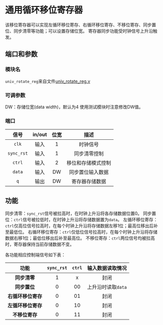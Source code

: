 # 通用循环移位寄存器

该移位寄存器可以实现左循环移位寄存、右循环移位寄存、不移位寄存、同步置位、同步清零等功能；可以设置存储位宽。
寄存器同步功能受时钟信号上升沿触发。

## 端口和参数

### 模块名

`univ_rotate_reg`来自文件[univ_rotate_reg.v](univ_rotate_reg.v)

### 可调参数

DW：存储位宽(data width)，默认为4
使用测试模块时注意修改DW值。

### 端口

|信号|in/out|位宽|描述|
|:-:|:-:|:-:|:-:|
|`clk`|输入|1|时钟信号|
|`sync_rst`|输入|1|同步清零控制|
|`ctrl`|输入|2|移位和存储模式控制|
|`data`|输入|DW|同步置位输入数据|
|`q`|输出|DW|寄存器存储数据|

## 功能

同步清零：`sync_rst`信号被拉高时，在时钟上升沿将各存储数据位置0。
同步置位：`ctrl`信号被拉低时，在时钟上升沿将存储数据置为`data`。
左循环移位寄存：`ctrl`仅高位信号拉高时，在每个时钟上升沿将存储数据左移1位；最高位移出后补至最低位。
右循环移位寄存：`ctrl`仅低位信号拉高时，在每个时钟上升沿将存储数据右移1位；最低位移出后补至最高位。
不移位寄存：`ctrl`两位信号均被拉高时，寄存器保持当前存储数据不变。

各功能相应控制端信号如下表：

|功能|`sync_rst`|`ctrl`|输入数据读取情况|
|:-:|:-:|:-:|:-:|
|**同步清零**|1|x|封闭|
|**同步置位**|0|00|上升沿时读取`data`|
|**右循环移位寄存**|0|01|封闭|
|**左循环移位寄存**|0|10|封闭|
|**不移位寄存**|0|11|封闭|